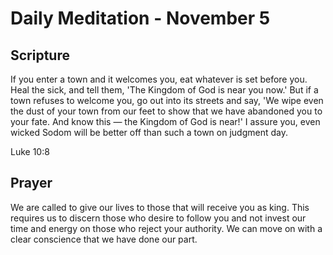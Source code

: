 # Daily Meditation - November 5

## Scripture

If you enter a town and it welcomes you, eat whatever is set before you. Heal the sick, and
tell them, 'The Kingdom of God is near you now.' But if a town refuses to welcome you, go out
into its streets and say, 'We  wipe even the dust of your town from our feet to show that we
have  abandoned you to your fate. And know this — the Kingdom of God is near!' I assure you, even
wicked Sodom will be better off than such a town on judgment day.

Luke 10:8


## Prayer

We are called to give our lives to those that will receive you as king.  This requires us to 
discern those who desire to follow you and not invest our time and energy on those who reject
your authority.  We can move on with a clear conscience that we have done our part.


